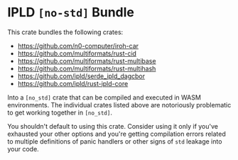 # IPLD `[no-std]` Bundle

This crate bundles the following crates:
- https://github.com/n0-computer/iroh-car
- https://github.com/multiformats/rust-cid
- https://github.com/multiformats/rust-multibase
- https://github.com/multiformats/rust-multihash
- https://github.com/ipld/serde_ipld_dagcbor
- https://github.com/ipld/rust-ipld-core

Into a `[no_std]` crate that can be compiled and executed in WASM environments. The individual crates listed above are notoriously problematic to get working together in `[no_std]`.

You shouldn't default to using this crate. Consider using it only if you've exhausted your other options and you're getting compilation errors related to multiple definitions of panic handlers or other signs of `std` leakage into your code.
